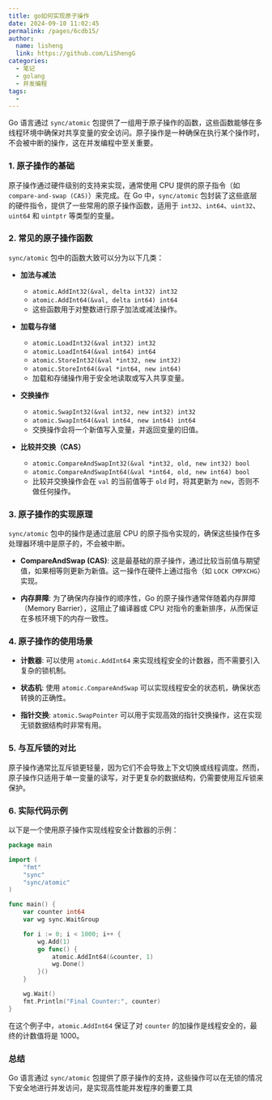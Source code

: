 ```yaml
---
title: go如何实现原子操作
date: 2024-09-10 11:02:45
permalink: /pages/6cdb15/
author: 
  name: lisheng
  link: https://github.com/LiShengG
categories: 
  - 笔记
  - golang
  - 并发编程
tags: 
  - 
---
```

Go 语言通过 `sync/atomic` 包提供了一组用于原子操作的函数，这些函数能够在多线程环境中确保对共享变量的安全访问。原子操作是一种确保在执行某个操作时，不会被中断的操作，这在并发编程中至关重要。

### 1. **原子操作的基础**
原子操作通过硬件级别的支持来实现，通常使用 CPU 提供的原子指令（如 `compare-and-swap (CAS)`）来完成。在 Go 中，`sync/atomic` 包封装了这些底层的硬件指令，提供了一些常用的原子操作函数，适用于 `int32`、`int64`、`uint32`、`uint64` 和 `uintptr` 等类型的变量。

### 2. **常见的原子操作函数**
`sync/atomic` 包中的函数大致可以分为以下几类：

- **加法与减法**
  - `atomic.AddInt32(&val, delta int32) int32`
  - `atomic.AddInt64(&val, delta int64) int64`
  - 这些函数用于对整数进行原子加法或减法操作。

- **加载与存储**
  - `atomic.LoadInt32(&val int32) int32`
  - `atomic.LoadInt64(&val int64) int64`
  - `atomic.StoreInt32(&val *int32, new int32)`
  - `atomic.StoreInt64(&val *int64, new int64)`
  - 加载和存储操作用于安全地读取或写入共享变量。

- **交换操作**
  - `atomic.SwapInt32(&val int32, new int32) int32`
  - `atomic.SwapInt64(&val int64, new int64) int64`
  - 交换操作会将一个新值写入变量，并返回变量的旧值。

- **比较并交换（CAS）**
  - `atomic.CompareAndSwapInt32(&val *int32, old, new int32) bool`
  - `atomic.CompareAndSwapInt64(&val *int64, old, new int64) bool`
  - 比较并交换操作会在 `val` 的当前值等于 `old` 时，将其更新为 `new`，否则不做任何操作。

### 3. **原子操作的实现原理**
`sync/atomic` 包中的操作是通过底层 CPU 的原子指令实现的，确保这些操作在多处理器环境中是原子的，不会被中断。

- **CompareAndSwap (CAS)**: 这是最基础的原子操作，通过比较当前值与期望值，如果相等则更新为新值。这一操作在硬件上通过指令（如 `LOCK CMPXCHG`）实现。

- **内存屏障**: 为了确保内存操作的顺序性，Go 的原子操作通常伴随着内存屏障（Memory Barrier），这阻止了编译器或 CPU 对指令的重新排序，从而保证在多核环境下的内存一致性。

### 4. **原子操作的使用场景**
- **计数器**: 可以使用 `atomic.AddInt64` 来实现线程安全的计数器，而不需要引入复杂的锁机制。
  
- **状态机**: 使用 `atomic.CompareAndSwap` 可以实现线程安全的状态机，确保状态转换的正确性。

- **指针交换**: `atomic.SwapPointer` 可以用于实现高效的指针交换操作，这在实现无锁数据结构时非常有用。

### 5. **与互斥锁的对比**
原子操作通常比互斥锁更轻量，因为它们不会导致上下文切换或线程调度。然而，原子操作只适用于单一变量的读写，对于更复杂的数据结构，仍需要使用互斥锁来保护。

### 6. **实际代码示例**
以下是一个使用原子操作实现线程安全计数器的示例：

```go
package main

import (
    "fmt"
    "sync"
    "sync/atomic"
)

func main() {
    var counter int64
    var wg sync.WaitGroup

    for i := 0; i < 1000; i++ {
        wg.Add(1)
        go func() {
            atomic.AddInt64(&counter, 1)
            wg.Done()
        }()
    }

    wg.Wait()
    fmt.Println("Final Counter:", counter)
}
```
在这个例子中，`atomic.AddInt64` 保证了对 `counter` 的加操作是线程安全的，最终的计数值将是 1000。

### 总结
Go 语言通过 `sync/atomic` 包提供了原子操作的支持，这些操作可以在无锁的情况下安全地进行并发访问，是实现高性能并发程序的重要工具